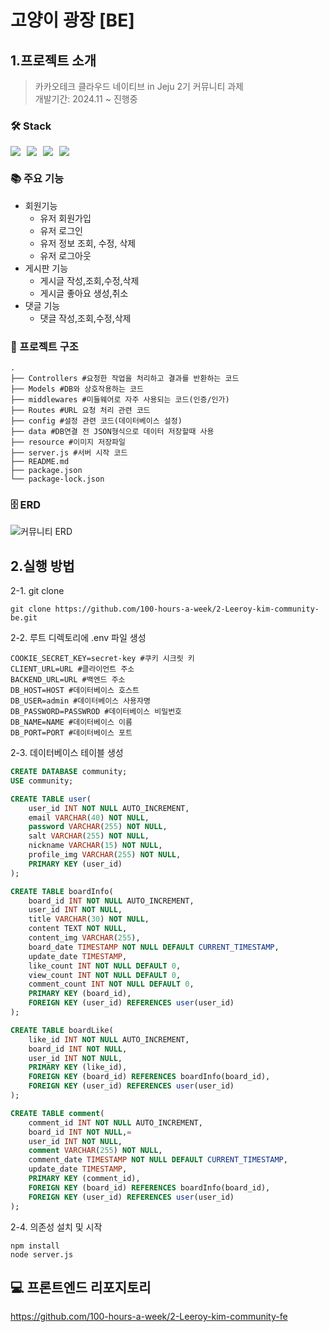 # 고양이 광장 [BE]

## 1.프로젝트 소개

> 카카오테크 클라우드 네이티브 in Jeju 2기 커뮤니티 과제 <br>
> 개발기간: 2024.11 ~ 진행중 <br>

### 🛠️ Stack

<div style="display:flex;gap:10px;">
    <img src="https://img.shields.io/badge/-Node.js-339933?style=flat&logo=nodedotjs&logoColor=white"/>
    <img src="https://img.shields.io/badge/Express-000000?style=flat-square&logo=Express&logoColor=white"/>
    <img src="https://img.shields.io/badge/-Amazon RDS-527FFF?style=flat&logo=amazonrds&logoColor=white"/>
    <img src='https://img.shields.io/badge/-MySQL-4479A1?logo=mysql&logoColor=white&style=flat-square'>
</div>

### 📚 주요 기능

-   회원기능
    -   유저 회원가입
    -   유저 로그인
    -   유저 정보 조회, 수정, 삭제
    -   유저 로그아웃
-   게시판 기능
    -   게시글 작성,조회,수정,삭제
    -   게시글 좋아요 생성,취소
-   댓글 기능
    -   댓글 작성,조회,수정,삭제

### 📁 프로젝트 구조

```shell
.
├── Controllers #요청한 작업을 처리하고 결과를 반환하는 코드
├── Models #DB와 상호작용하는 코드
├── middlewares #미들웨어로 자주 사용되는 코드(인증/인가)
├── Routes #URL 요청 처리 관련 코드
├── config #설정 관련 코드(데이터베이스 설정)
├── data #DB연결 전 JSON형식으로 데이터 저장할때 사용
├── resource #이미지 저장파일
├── server.js #서버 시작 코드
├── README.md
├── package.json
└── package-lock.json
```

### 🗄️ ERD

![커뮤니티 ERD](https://github.com/user-attachments/assets/9c41a024-7e59-4bac-996d-af0070016fc7)

## 2.실행 방법

2-1. git clone

```shell
git clone https://github.com/100-hours-a-week/2-Leeroy-kim-community-be.git
```

2-2. 루트 디렉토리에 .env 파일 생성

```env
COOKIE_SECRET_KEY=secret-key #쿠키 시크릿 키
CLIENT_URL=URL #클라이언트 주소
BACKEND_URL=URL #백엔드 주소
DB_HOST=HOST #데이터베이스 호스트
DB_USER=admin #데이터베이스 사용자명
DB_PASSWORD=PASSWROD #데이터베이스 비밀번호
DB_NAME=NAME #데이터베이스 이름
DB_PORT=PORT #데이터베이스 포트
```

2-3. 데이터베이스 테이블 생성

```sql
CREATE DATABASE community;
USE community;

CREATE TABLE user(
    user_id INT NOT NULL AUTO_INCREMENT,
    email VARCHAR(40) NOT NULL,
    password VARCHAR(255) NOT NULL,
    salt VARCHAR(255) NOT NULL,
    nickname VARCHAR(15) NOT NULL,
    profile_img VARCHAR(255) NOT NULL,
    PRIMARY KEY (user_id)
);

CREATE TABLE boardInfo(
    board_id INT NOT NULL AUTO_INCREMENT,
    user_id INT NOT NULL,
    title VARCHAR(30) NOT NULL,
    content TEXT NOT NULL,
    content_img VARCHAR(255),
    board_date TIMESTAMP NOT NULL DEFAULT CURRENT_TIMESTAMP,
    update_date TIMESTAMP,
    like_count INT NOT NULL DEFAULT 0,
    view_count INT NOT NULL DEFAULT 0,
    comment_count INT NOT NULL DEFAULT 0,
    PRIMARY KEY (board_id),
    FOREIGN KEY (user_id) REFERENCES user(user_id)
);

CREATE TABLE boardLike(
    like_id INT NOT NULL AUTO_INCREMENT,
    board_id INT NOT NULL,
    user_id INT NOT NULL,
    PRIMARY KEY (like_id),
    FOREIGN KEY (board_id) REFERENCES boardInfo(board_id),
    FOREIGN KEY (user_id) REFERENCES user(user_id)
);

CREATE TABLE comment(
    comment_id INT NOT NULL AUTO_INCREMENT,
    board_id INT NOT NULL,=
    user_id INT NOT NULL,
    comment VARCHAR(255) NOT NULL,
    comment_date TIMESTAMP NOT NULL DEFAULT CURRENT_TIMESTAMP,
    update_date TIMESTAMP,
    PRIMARY KEY (comment_id),
    FOREIGN KEY (board_id) REFERENCES boardInfo(board_id),
    FOREIGN KEY (user_id) REFERENCES user(user_id)
);
```

2-4. 의존성 설치 및 시작

```shell
npm install
node server.js
```

## 💻 프론트엔드 리포지토리

https://github.com/100-hours-a-week/2-Leeroy-kim-community-fe
